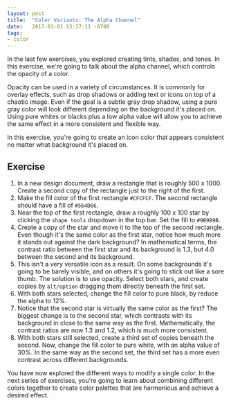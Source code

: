 ```yaml
---
layout: post
title:  "Color Variants: The Alpha Channel"
date:   2017-01-01 13:37:11 -0700
tags:
- color
---
```

In the last few exercises, you explored creating tints, shades, and tones. In this exercise, we're going to talk about the alpha channel, which controls the opacity of a color.

Opacity can be used in a variety of circumstances. It is commonly for overlay effects, such as drop shadows or adding text or icons on top of a chaotic image. Even if the goal is a subtle gray drop shadow, using a pure gray color will look different depending on the background it's placed on. Using pure whites or blacks plus a low alpha value will allow you to achieve the same effect in a more consistent and flexible way.

In this exercise, you're going to create an icon color that appears consistent no matter what background it's placed on.

<!--more-->
## Exercise

1. In a new design document, draw a rectangle that is roughly 500 x 1000. Create a second copy of the rectangle just to the right of the first.
2. Make the fill color of the first rectangle `#CFCFCF`. The second rectangle should have a fill of `#564D66`.
3. Near the top of the first rectangle, draw a roughly 100 x 100 star by clicking the `shape tools` dropdown in the top bar. Set the fill to `#9B9B9B`.
4. Create a copy of the star and move it to the top of the second rectangle. Even though it's the same color as the first star, notice how much more it stands out against the dark background? In mathematical terms, the contrast ratio between the first star and its background is 1.3, but 4.0 between the second and its background.
5. This isn't a very versatile icon as a result. On some backgrounds it's going to be barely visible, and on others it's going to stick out like a sore thumb. The solution is to use opacity. Select both stars, and create copies by `alt/option` dragging them directly beneath the first set.
6. With both stars selected, change the fill color to pure black, by reduce the alpha to 12%.
7. Notice that the second star is virtually the same color as the first? The biggest change is to the second star, which contrasts with its background in close to the same way as the first. Mathematically, the contrast ratios are now 1.3 and 1.2, which is much more consistent.
8. With both stars still selected, create a third set of copies beneath the second. Now, change the fill color to pure white, with an alpha value of 30%. In the same way as the second set, the third set has a more even contrast across different backgrounds.

You have now explored the different ways to modify a single color. In the next series of exercises, you're going to learn about combining different colors together to create color palettes that are harmonious and achieve a desired effect.
